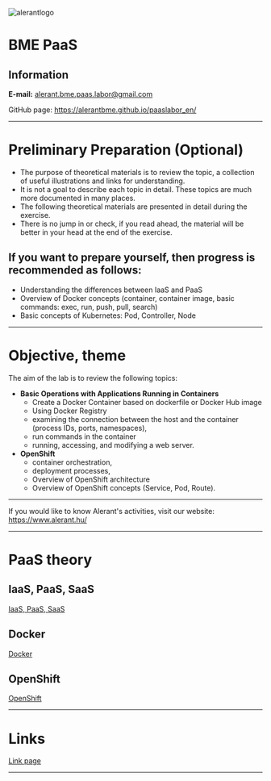 
![alerantlogo](https://www.alerant.hu/img/logo.svg) 
# BME PaaS   
## Information
**E-mail:** alerant.bme.paas.labor@gmail.com

GitHub page: https://alerantbme.github.io/paaslabor_en/

---

# Preliminary Preparation (Optional)
- The purpose of theoretical materials is to review the topic, a collection of useful illustrations and links for understanding.
- It is not a goal to describe each topic in detail. These topics are much more documented in many places.
- The following theoretical materials are presented in detail during the exercise.
- There is no jump in or check, if you read ahead, the material will be better in your head at the end of the exercise.

## If you want to prepare yourself, then progress is recommended as follows:
  - Understanding the differences between IaaS and PaaS
  - Overview of Docker concepts (container, container image, basic commands: exec, run, push, pull, search)
  - Basic concepts of Kubernetes: Pod, Controller, Node
    
---
# Objective, theme
The aim of the lab is to review the following topics:
- **Basic Operations with Applications Running in Containers**
  - Create a Docker Container based on dockerfile or Docker Hub image
  - Using Docker Registry
  - examining the connection between the host and the container (process IDs, ports, namespaces),
  - run commands in the container
  - running, accessing, and modifying a web server.
- **OpenShift**
  - container orchestration,
  - deployment processes,
  - Overview of OpenShift architecture
  - Overview of OpenShift concepts (Service, Pod, Route).
---
If you would like to know Alerant's activities, visit our website: https://www.alerant.hu/

---

# PaaS theory
## IaaS, PaaS, SaaS
[IaaS, PaaS, SaaS](docs/Elmelet1.md)

## Docker
[Docker](docs/Elmelet2.md)

## OpenShift 
[OpenShift](docs/Elmelet3.md)

---

# Links
[Link page](docs/Linkek.md)

---
